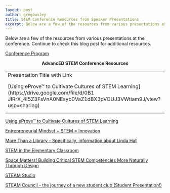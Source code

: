 ```yaml
---
layout: post
author: gregowsley
title: STEM Conference Resources from Speaker Presentations
excerpt: Below are a few of the resources from various presentations at the conference.
---
```


Below are a few of the resources from various presentations at the conference. Continue to check this blog post for additional resources.

[Conference Program](https://drive.google.com/file/d/1k5eINr__jliu_PQcP3SD5iv4aOpVErxq/view?usp=sharing)

<center><b>AdvancED STEM Conference Resources</b></center>

<table>
  <tr>
    <td>Presentation Title with Link</td>
    <td>Organization Website</td>
  </tr>
  <tr>
    <td>[Using eProve™ to Cultivate Cultures of STEM Learning](https://drive.google.com/file/d/0B1 JIRrX_4I5Z3FsVnA0NEsyb0VaZ1dBX3pVOUJ3VWtiam9J/view?usp=sharing)</td>
    <td>[AdvancED STEM Certification](http://www.advanc-ed.org/services/stem-certification)</td>
  </tr>
</table>
     
[Using eProve™ to Cultivate Cultures of STEM Learning](https://drive.google.com/file/d/0B1-JIRrX_4I5Z3FsVnA0NEsyb0VaZ1dBX3pVOUJ3VWtiam9J/view?usp=sharing)

[Entrepreneurial Mindset + STEM = Innovation](https://drive.google.com/open?id=0B1-JIRrX_4I5ZHBHRnlTa3o4MnNFdHc0djhHZWZmTlE3Zk5B)

[More Than a Library - Specifically, information about Linda Hall](https://drive.google.com/open?id=1bJeveK8yE_th7jCytlQBinvlLIBt0T59)

[STEM in the Elementary Classroom](https://drive.google.com/open?id=0B1-JIRrX_4I5MkF0MHhJWnpjcjQwVTFIYUV2QzRWdmZVTGww)

[Space Matters! Building Critical STEM Competencies More Naturally Through Design](https://drive.google.com/open?id=1hLbXblJKZ_9sP6OZcTokRZVW1ImMOphz)

[STEAM Studio](https://drive.google.com/open?id=1jyzDkauY1q4Uyj2o3G3HX76uPM8xyxXz)

[STEAM Council - the journey of a new student club (Student Presentation!)](https://drive.google.com/file/d/1PZVtGkvwmoMkgycOXuQ4cPXxt5eVjUWA/view?usp=sharing)

